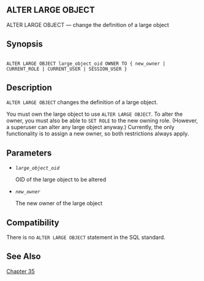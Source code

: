 ## ALTER LARGE OBJECT

ALTER LARGE OBJECT — change the definition of a large object

## Synopsis

```

ALTER LARGE OBJECT large_object_oid OWNER TO { new_owner | CURRENT_ROLE | CURRENT_USER | SESSION_USER }
```

## Description

`ALTER LARGE OBJECT` changes the definition of a large object.

You must own the large object to use `ALTER LARGE OBJECT`. To alter the owner, you must also be able to `SET ROLE` to the new owning role. (However, a superuser can alter any large object anyway.) Currently, the only functionality is to assign a new owner, so both restrictions always apply.

## Parameters

* *`large_object_oid`*

    OID of the large object to be altered

* *`new_owner`*

    The new owner of the large object

## Compatibility

There is no `ALTER LARGE OBJECT` statement in the SQL standard.

## See Also

[Chapter 35](largeobjects.html "Chapter 35. Large Objects")